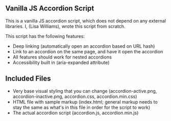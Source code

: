 ## Vanilla JS Accordion Script
This is a vanilla JS accordion script, which does not depend on any external libraries. I, (Lisa Williams), wrote this script from scratch.

This script has the following features:
* Deep linking (automatically open an accordion based on URL hash)
* Link to an accordion on the same page, and have it open the accordion
* All features should work for nested accordions
* Accessibility built in (aria-expanded attribute)

## Included Files
* Very base visual styling that you can change (accordion-active.png, accordion-inactive.png, accordion.css, accordion.min.css)
* HTML file with sample markup (index.html; general markup needs to stay the same as what's in this file in order for the script to work)
* The actual accordion script (accordion.js, accordion.min.js)
